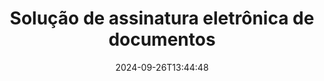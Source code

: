 ---
############################# Static ############################
layout: "family"
date:  2024-09-26T13:44:48
draft: false

product: "Signature"
product_tag: "signature"

lang: pt

############################# Head ############################
head_title: "Aplicativos de assinatura digital C# .NET, Java, Node.js"
head_description: "Integre assinaturas eletrônicas em aplicativos .NET, Java ou Node.js com GroupDocs.Signature. Assine formatos de documentos comerciais populares."

############################# Header ############################
title: "Solução de assinatura eletrônica de documentos"
description:  |
  Assine documentos e imagens digitais em qualquer plataforma usando nossas APIs flexíveis e soluções baseadas em aplicativos para programadores e usuários finais.

  Pesquise e modifique assinaturas adicionadas anteriormente usando métodos avançados.

  Proteja documentos contra alterações com certificados digitais e controle metadados ocultos.

############################# Supported Platforms ###############################
supported_platforms:
  enable: true
  head_title: "Escolha sua plataforma"
  title: "Independência de plataforma"
  description: "A biblioteca GroupDocs.Signature oferece suporte aos seguintes sistemas operacionais e estruturas:"
  details_link_title: "Saber mais"

  items:
    # items loop
    - title: ".NET"
      description: GroupDocs.Signature .NET 
      color: "blue"
      tag: "net"
      link: "/signature/net/"
      features_link: "https://docs.groupdocs.com/signature/net/system-requirements/"
      features:
          # features loop
          - rows: "3"
            content: |
                    .NET Framework 4.6.2 or higher <br> .NET Core 3.0 or higher <br> .NET 6.0 or higher
      
          # features loop
          - rows: "4"
            content: |
                    Windows <br> Linux <br> Mac OS <br> Microsoft Azure
      
          # features loop
          - rows: "3"
            content: |
                    Microsoft Visual Studio <br> JetBrains Rider <br> Microsoft Visual Code
      
          # features loop
          - rows: "1"
            content: |
                    60+ file formats
      

    # items loop
    - title: "Java"
      description: GroupDocs.Signature Java
      color: "red"
      tag: "java"
      link: "/signature/java/"
      features_link: "https://docs.groupdocs.com/signature/java/system-requirements/"
      features:
          # features loop
          - rows: "3"
            content: |
                    Java 8 or higher
      
          # features loop
          - rows: "4"
            content: |
                    Windows <br> Linux <br> Mac OS
      
          # features loop
          - rows: "3"
            content: |
                    IntelliJ IDEA <br> Eclipse <br> NetBeans
      
          # features loop
          - rows: "1"
            content: |
                    60+ file formats

    # items loop
    - title: "Node.js"
      description: GroupDocs.Signature Node.js
      color: "green"
      tag: "nodejs-java"
      link: "/signature/nodejs-java/"
      features_link: "https://docs.groupdocs.com/signature/nodejs-java/system-requirements/"
      features:
          # features loop
          - rows: "3"
            content: |
                    Node.js 16+ and J2SE 8.0 (1.8)+
      
          # features loop
          - rows: "4"
            content: |
                    Windows <br> Linux <br> Mac OS
      
          # features loop
          - rows: "3"
            content: |
                    Atom <br> Visual Studio Code <br> Qualquer outro editor de texto
      
          # features loop
          - rows: "1"
            content: |
                    60+ file formats

    # items loop
    - title: "Python"
      description: GroupDocs.Signature Python
      color: "yellow"
      tag: "python-net"
      link: "/signature/python-net/"
      features_link: "https://docs.groupdocs.com/signature/python-net/system-requirements/"
      features:
          # features loop
          - rows: "3"
            content: |
                    Python 3.9+ and .Net 6+
      
          # features loop
          - rows: "4"
            content: |
                    Windows <br> Linux <br> Mac OS
      
          # features loop
          - rows: "3"
            content: |
                    IDLE <br> PyCharm <br> Visual Studio Code
      
          # features loop
          - rows: "1"
            content: |
                    60+ file formats

############################# Features ###############################
features:
  enable: true
  title: "Principais recursos do GroupDocs.Signature"
  description: "Nossa solução foi projetada para adicionar vários tipos de assinaturas a formatos populares de documentos e arquivos. Enriqueça seus processos de negócios facilmente."

  items:
    # items loop
    - icon: "additional"
      title: "Enriqueça seus dados com assinaturas"
      content: "Anexe texto, imagens, marcas d'água, etc. aos seus documentos comerciais."

    # items loop
    - icon: "protect"
      title: "Proteja o conteúdo dos documentos"
      content: "Proíba alterações de documentos selando-os com um certificado digital."

    # items loop
    - icon: "search"
      title: "Adicione dados e códigos de barras ocultos"
      content: "Use metadados para armazenar informações invisíveis ou coloque códigos de barras personalizados nas páginas."

    # items loop
    - icon: "manipulate"
      title: "Manipular assinaturas"
      content: "Pesquise, atualize ou exclua todas as assinaturas que foram adicionadas anteriormente."

############################# Code samples ############################
code_samples:
  enable: true
  title: "Proteja seus arquivos usando assinaturas"
  description: "Exemplos de código GroupDocs.Signature"
  items:
    # code sample loop
    - title: "Gere e adicione código QR"
      content: |
       GroupDocs.Signature nos permite gerar e adicionar códigos QR a documentos com formatos suportados. Forneça o caminho para um documento que deve ser assinado e configure o texto desejado e as opções visuais do código QR. Você pode colocar a imagem do código QR gerada em qualquer área de qualquer página do documento.
      samples:
        - language: "C#"
          color: "blue"
          content: |
            ```csharp {style=abap}   
            // Especifique o documento para assinatura
            using (Signature signature = new Signature("source.docx"))
            {
                // Crie opções de sinal de código QR
                QrCodeSignOptions options = new QrCodeSignOptions("JohnSmith")
                {
                    // Definir opções de código QR
                    EncodeType = QrCodeTypes.QR,
                    Left = 50,
                    Top = 150,
                };

                // Assine e salve o arquivo processado
                SignResult result = signature.Sign("result.docx", options);
            }
            ```
        - language: "Java"
          color: "red"
          content: |
            ```java {style=abap}   
            // Especifique o documento para assinatura
            Signature signature = new Signature("source.docx");

            // Crie opções de sinal de código QR
            QrCodeSignOptions options = new QrCodeSignOptions("JohnSmith");

            // Definir opções de código QR
            options.setEncodeType(QrCodeTypes.QR);
            options.setLeft(50);
            options.setTop(100);

            // Assine e salve o arquivo processado
            signature.sign("result.docx", options);
            ```
        - language: "TypeScript"
          color: "green"
          content: |
            ```javascript {style=abap}  
            const signatureLib = require('@groupdocs/groupdocs.signature')

            // Especifique o documento para assinatura
            const signature = new signatureLib.Signature('source.docx');

            // Crie opções de sinal de código QR
            const options = new signatureLib.QrCodeSignOptions('JohnSmith');

            // Definir opções de código QR
            options.setEncodeType(signatureLib.QrCodeTypes.QR);
            options.setLeft(50);
            options.setTop(100);

            // Assine e salve o arquivo processado
            signature.sign('result.docx', options);
            ```
        - language: "Python"
          color: "yellow"
          content: |
            ```python {style=abap}  
            import groupdocs.signature as sg

            def run():

                # Especifique o documento para assinatura
                with sg.Signature('source.docx') as signature:

                    # Crie opções de sinal de código QR
                    options = sg.QrCodeSignOptions('JohnSmith')

                    # Definir opções de código QR
                    options.setEncodeType(sg.QrCodeTypes.QR)
                    options.setLeft(50)
                    options.setTop(100)

                    # Assine e salve o arquivo processado
                    signature.sign('result.docx', options)
            ```

############################# Supported Formats ###############################
formats:
  enable: true
  title: "Mais de 60 formatos de arquivo são suportados"
  description: "GroupDocs.Signature suporta quase todos os formatos de arquivo populares"

############################# Metrics ###############################
metrics:
  enable: true
  title: "Dados estatísticos da nossa biblioteca"
  description: "Inspecione as principais métricas do produto, revelando insights sobre nossas conquistas, impacto e crescimento"

  items:
    # items loop
    - number: "50+"
      title: "Formatos suportados"
      content: "Assinando mais de 60 dos formatos de arquivo comerciais mais populares."

    # items loop
    - number: "500k"
      title: "Downloads do NuGet"
      content: "GroupDocs.Signature for .NET é uma biblioteca popular com mais de 550.000 downloads no NuGet."

    # items loop
    - number: "15k"
      title: "Downloads do Maven"
      content: "Os desenvolvedores Java baixaram GroupDocs.Signature no Maven mais de 15 mil vezes."

    # items loop
    - number: "140+"
      title: "Clientes satisfeitos"
      content: "Desenvolvedores individuais e grandes empresas em todo o mundo utilizam nossos produtos para criar soluções inovadoras."


############################# Customers ###############################
customers:
  enable: true
  title: "Nossos clientes satisfeitos"
  description: "As bibliotecas GroupDocs são empregadas por marcas renomadas e distintas em todo o mundo"

  items:
    # items loop
    - title: "BenQ Corporation"
      logo: "benq"
      
    # items loop
    - title: "Nasdaq Stock Market"
      logo: "nasdaq"
      
    # items loop
    - title: "AT&T Inc."
      logo: "att"
      
    # items loop
    - title: "Customer logo AstraZeneca"
      logo: "astrazeneca"
      
    # items loop
    - title: "Central Bank of Argentina"
      logo: "argentinacentralbank"
      
    # items loop
    - title: "Roche Holding AG"
      logo: "roche"
      
    # items loop
    - title: "Capita"
      logo: "capita"
      
    # items loop
    - title: "Axa S.A."
      logo: "axa"
      
    # items loop
    - title: "Instructure Inc."
      logo: "instructure"
      
    # items loop
    - title: "Wipro"
      logo: "wipro"


############################# Actions ###############################
actions:
  enable: true
  title: "Pronto para começar?"
  description: "Experimente os recursos do GroupDocs.Signature gratuitamente em sua plataforma"

  items:
    # items loop
    - title: ".NET"
      color: "blue"
      link: "/signature/net/"

    # items loop
    - title: "Java"
      color: "red"
      link: "/signature/java/"

    # items loop
    - title: "Node.js"
      color: "green"
      link: "/signature/nodejs-java/"      

############################# FAQ ###############################
faq:
  enable: true
  title: "Perguntas frequentes"
  description: "Explore nossas perguntas frequentes"

  items:
    # items loop
    - question: "GroupDocs.Signature precisa de alguma biblioteca externa para assinatura de documentos?"
      answer: "Não, GroupDocs.Signature funciona de forma independente. Não há dependências de terceiros como Adobe Acrobat, Microsoft Office, etc."

    # items loop
    - question: "É possível testar os recursos do GroupDocs.Signature antes de comprar?"
      answer: "Absolutamente! GroupDocs.Signature oferece um teste gratuito. Instale-o e explore seus recursos. Observe que as versões de teste adicionam 'crachás de teste' aos seus documentos e processam apenas as três primeiras páginas. Para uma experiência completa, obtenha uma licença temporária gratuita de 30 dias para acessar todas as funcionalidades. Veja detalhes em [licença temporária](https://purchase.groupdocs.com/temporary-license/)."

    # items loop
    - question: "Que tipos de licença são fornecidos?"
      answer: "Procurando uma licença do GroupDocs.Signature? Oferecemos diversas opções adaptadas às suas necessidades. Escolha com base no tamanho da equipe, nos locais de implantação (escritório único ou locais de trabalho remotos) e se a distribuição para o cliente final exige o compartilhamento do SDK/API com os clientes. Alternativamente, opte por uma licença de uso mensal com planos medidos – pague apenas pelo que usar. Descubra a melhor opção para você em [pricing](https://purchase.groupdocs.com/pricing/signature/net/)."

############################# Cloud Links ###############################
cloud_links:
  enable: true
  title: "GroupDocs.Signature APIs de baixo código"
  description: "Assine arquivos usando seu aplicativo por meio de nossa API REST baseada em nuvem."
  
  items:
    # items loop
    - title: "GroupDocs.Signature Cloud for cURL"
      content: "Use a API RESTful cURL para colocar assinaturas em PDF, Word, Excel, PowerPoint, JPEG e muitos outros formatos de arquivo."
      icon: "groupdocs_signature-for-curl"
      link: "https://products.groupdocs.cloud/signature/curl"

    # items loop
    - title: "GroupDocs.Signature Cloud for .NET"
      content: "Enriqueça seus aplicativos .NET com assinatura de documentos via Cloud SDK. Proteja documentos comerciais do seu jeito."
      icon: "groupdocs_signature-for-net"
      link: "https://products.groupdocs.cloud/signature/net"

    # items loop
    - title: "GroupDocs.Signature Cloud for Java"
      content: "GroupDocs.Signature SDK concede acesso a várias possibilidades para seus aplicativos Java assinarem qualquer arquivo."
      icon: "groupdocs_signature-for-java"
      link: "https://products.groupdocs.cloud/signature/java"

############################# App links ###############################
app_links:
  enable: true
  title: "GroupDocs.Signature aplicativos da web"
  description: "GroupDocs.Signature apresenta um aplicativo web gratuito onde você pode assinar documentos. Mais de 60 formatos de arquivo populares podem ser assinados GRATUITAMENTE através do seu navegador favorito."

  items:
    # items loop
    - title: "GroupDocs.Signature Total"
      content: "Ferramenta online para colocar assinaturas em documentos de qualquer dispositivo."
      icon: "groupdocs_watermark-app"
      link: "https://products.groupdocs.app/signature/total"

    # items loop
    - title: "GroupDocs.Signature DOCX"
      content: "Assine o MS Word DOCX online."
      icon: "groupdocs_words-app"
      link: "https://products.groupdocs.app/signature/docx"

    # items loop
    - title: "GroupDocs.Signature PDF"
      content: "Proteja documentos PDF online."
      icon: "groupdocs_pdf-app"
      link: "https://products.groupdocs.app/signature/pdf"


      


---